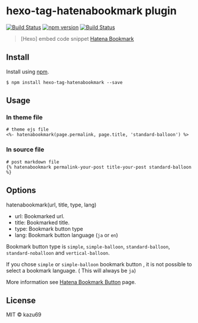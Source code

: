hexo-tag-hatenabookmark plugin
================

[![Build Status](https://drone.io/github.com/kazu69/hexo-tag-hatenabookmark/status.png)](https://drone.io/github.com/kazu69/hexo-tag-hatenabookmark/latest) [![npm version](https://badge.fury.io/js/hexo-tag-hatenabookmark.svg)](http://badge.fury.io/js/hexo-tag-hatenabookmark)
[![Build Status](https://travis-ci.org/kazu69/hexo-tag-hatenabookmark.svg?branch=v0.0.7)](https://travis-ci.org/kazu69/hexo-tag-hatenabookmark)

> [Hexo] embed code snippet [Hatena Bookmark](http://b.hatena.ne.jp/)

## Install

Install using [npm](https://npmjs.org/package/hexo-tag-hatenabookmark).

```
$ npm install hexo-tag-hatenabookmark --save
```
## Usage

### In theme file

```
# theme ejs file
<%- hatenabookmark(page.permalink, page.title, 'standard-balloon') %>
```
### In source file

```
# post markdown file
{% hatenabookmark permalink-your-post title-your-post standard-balloon %}
```

## Options

hatenabookmark(url, title, type, lang)

- url: Bookmarked url.
- title: Bookmarked title.
- type: Bookmark button type
- lang: Bookmark button language (```ja``` or ```en```)

Bookmark button type is ```simple```, ```simple-balloon```, ```standard-balloon```, ```standard-noballoon``` and ```vertical-balloon```.

If you chose ```simple``` or ```simple-balloon``` bookmark button , it is not possible to select a bookmark language. ( This will always be ```ja```)

More information see [Hatena Bookmark Button](http://b.hatena.ne.jp/guide/bbutton) page.

## License

MIT © kazu69
